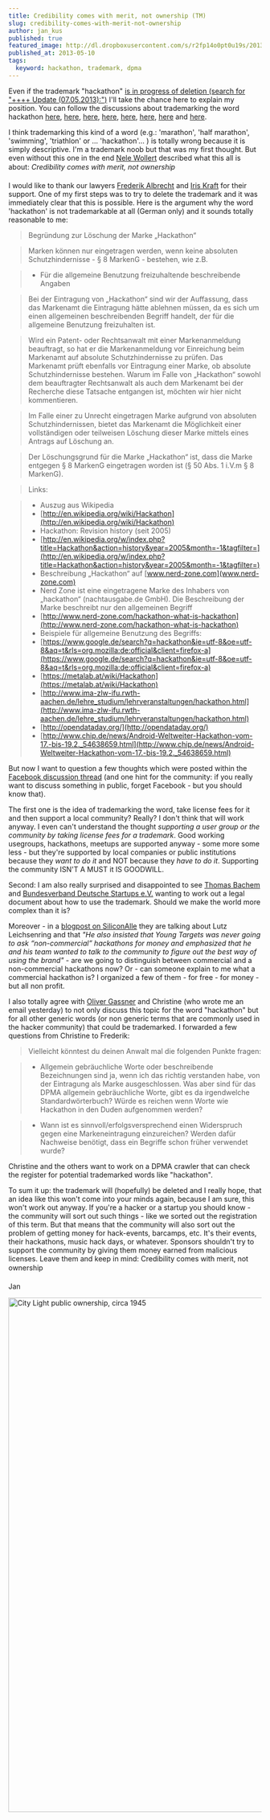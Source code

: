```yaml
---
title: Credibility comes with merit, not ownership (TM)
slug: credibility-comes-with-merit-not-ownership
author: jan_kus
published: true
featured_image: http://dl.dropboxusercontent.com/s/r2fp14o0pt0u19s/2013-05-10_at_1.40.04_AM.png
published_at: 2013-05-10
tags:
  keyword: hackathon, trademark, dpma
---
```


Even if the trademark "hackathon" [is in progress of deletion (search for "++++ Update (07.05.2013):")](http://www.young-targets.com/free-licences/) I'll take the chance here to explain my position. You can follow the discussions about trademarking the word hackathon [here](https://news.ycombinator.com/item?id=5650052), [here](https://news.ycombinator.com/item?id=5667195), [here](http://bsdly.blogspot.ca/2013/05/the-term-hackathon-has-been-trademarked.html), [here](https://www.facebook.com/groups/loeschungmarkehackathon/), [here](http://siliconallee.com/editorial/2013/05/08/hackathon-gate-could-open-a-trademark-pandoras-box), [here](http://siliconallee.com/startups/2013/05/07/young-targets-backs-down-after-hackathon-trademark-backlash), [here](http://www.young-targets.com/free-licences/) and [here](https://www.facebook.com/groups/159595270791268/permalink/440965452654247/). 

I think trademarking this kind of a word (e.g.: 'marathon', 'half marathon', 'swimming', 'triathlon' or … 'hackathon'… ) is totally wrong because it is simply descriptive. I'm a trademark noob but that was my first thought. But even without this one in the end [Nele Wollert](https://www.facebook.com/nelewollert) described what this all is about: _Credibility comes with merit, not ownership_&#0153; 

I would like to thank our lawyers [Frederik Albrecht](http://albrechtanwaelte.de) and [Iris Kraft](http://markenquelle.de) for their support. One of my first steps was to try to delete the trademark and it was immediately clear that this is possible. Here is the argument why the word 'hackathon' is not trademarkable at all (German only) and it sounds totally reasonable to me:

>  Begründung zur Löschung der Marke „Hackathon“

>  Marken können nur eingetragen werden, wenn keine absoluten Schutzhindernisse - § 8 MarkenG - bestehen, wie z.B.

> * Für die allgemeine Benutzung freizuhaltende beschreibende Angaben

> Bei der Eintragung von „Hackathon“ sind wir der Auffassung, dass das Markenamt die Eintragung hätte ablehnen müssen, da es sich um einen allgemeinen beschreibenden Begriff handelt, der für die allgemeine Benutzung freizuhalten ist.

> Wird ein Patent- oder Rechtsanwalt mit einer Markenanmeldung beauftragt, so hat er die Markenanmeldung vor Einreichung beim Markenamt auf absolute Schutzhindernisse zu prüfen. Das Markenamt prüft ebenfalls vor Eintragung einer Marke, ob absolute Schutzhindernisse bestehen. Warum im Falle von „Hackathon“ sowohl dem beauftragter Rechtsanwalt als auch dem Markenamt bei der Recherche diese Tatsache entgangen ist, möchten wir hier nicht kommentieren.

>  Im Falle einer zu Unrecht eingetragen Marke aufgrund von absoluten Schutzhindernissen, bietet das Markenamt die Möglichkeit einer vollständigen oder teilweisen Löschung dieser Marke mittels eines Antrags auf Löschung an.

>  Der Löschungsgrund für die Marke „Hackathon“ ist, dass die Marke entgegen § 8 MarkenG eingetragen worden ist (§ 50 Abs. 1 i.V.m § 8 MarkenG).

>  Links:

>  * Auszug aus Wikipedia
>   * [http://en.wikipedia.org/wiki/Hackathon](http://en.wikipedia.org/wiki/Hackathon)
>  * Hackathon: Revision history (seit 2005)
>   * [http://en.wikipedia.org/w/index.php?title=Hackathon&action=history&year=2005&month=-1&tagfilter=](http://en.wikipedia.org/w/index.php?title=Hackathon&action=history&year=2005&month=-1&tagfilter=)
>  * Beschreibung „Hackathon“ auf [www.nerd-zone.com](www.nerd-zone.com)
>   * Nerd Zone ist eine eingetragene Marke des Inhabers von „hackathon“ (nachtausgabe.de GmbH). Die Beschreibung der Marke beschreibt nur den allgemeinen Begriff
>   * [http://www.nerd-zone.com/hackathon-what-is-hackathon](http://www.nerd-zone.com/hackathon-what-is-hackathon)
>  * Beispiele für allgemeine Benutzung des Begriffs:
>   * [https://www.google.de/search?q=hackathon&ie=utf-8&oe=utf-8&aq=t&rls=org.mozilla:de:official&client=firefox-a](https://www.google.de/search?q=hackathon&ie=utf-8&oe=utf-8&aq=t&rls=org.mozilla:de:official&client=firefox-a)
>   * [https://metalab.at/wiki/Hackathon](https://metalab.at/wiki/Hackathon)
>   * [http://www.ima-zlw-ifu.rwth-aachen.de/lehre_studium/lehrveranstaltungen/hackathon.html](http://www.ima-zlw-ifu.rwth-aachen.de/lehre_studium/lehrveranstaltungen/hackathon.html)
>   * [http://opendataday.org/](http://opendataday.org/)
>   * [http://www.chip.de/news/Android-Weltweiter-Hackathon-vom-17.-bis-19.2._54638659.html](http://www.chip.de/news/Android-Weltweiter-Hackathon-vom-17.-bis-19.2._54638659.html)

But now I want to question a few thoughts which were posted within the [Facebook discussion thread](https://www.facebook.com/groups/159595270791268/permalink/440965452654247/) (and one hint for the community: if you really want to discuss something in public, forget Facebook - but you should know that). 

The first one is the idea of trademarking the word, take license fees for it and then support a local community? Really? I don't think that will work anyway. I even can't understand the thought _supporting a user group or the community by taking license fees for a trademark_. Good working usegroups, hackathons, meetups are supported anyway - some more some less - but they're supported by local companies or public institutions because they *want to do it* and NOT because they *have to do it*. Supporting the community ISN'T A MUST it IS GOODWILL. 

Second: I am also really surprised and disappointed to see [Thomas Bachem](https://twitter.com/thomasbachem) and [Bundesverband Deutsche Startups e.V.](https://deutschestartups.org/) wanting to work out a legal document about how to use the trademark. Should we make the world more complex than it is?

Moreover - in a [blogpost on SiliconAlle](http://siliconallee.com/startups/2013/05/07/young-targets-backs-down-after-hackathon-trademark-backlash) they are talking about Lutz Leichsenring and that _"He also insisted that Young Targets was never going to ask “non-commercial” hackathons for money and emphasized that he and his team wanted to talk to the community to figure out the best way of using the brand"_ - are we going to distinguish between commercial and a non-commercial hackathons now? Or - can someone explain to me what a commercial hackathon is? I organized a few of them - for free - for money - but all non profit. 

I also totally agree with [Oliver Gassner](https://www.facebook.com/groups/loeschungmarkehackathon/permalink/129480887246506/) and Christine (who wrote me an email yesterday) to not only discuss this topic for the word "hackathon" but for all other generic words (or non generic terms that are commonly used in the hacker community) that could be trademarked. I forwarded a few questions from Christine to Frederik:

> Vielleicht könntest du deinen Anwalt mal die folgenden Punkte fragen:

> * Allgemein gebräuchliche Worte oder beschreibende Bezeichnungen sind ja, wenn ich das richtig verstanden habe, von der Eintragung als Marke ausgeschlossen. Was aber sind für das DPMA allgemein gebräuchliche Worte, gibt es da irgendwelche Standardwörterbuch? Würde es reichen wenn Worte wie Hackathon in den Duden aufgenommen werden?

> * Wann ist es sinnvoll/erfolgsversprechend einen Widerspruch gegen eine Markeneintragung einzureichen? Werden dafür Nachweise benötigt, dass ein Begriffe schon früher verwendet wurde? 

Christine and the others want to work on a DPMA crawler that can check the register for potential trademarked words like "hackathon".

To sum it up: the trademark will (hopefully) be deleted and I really hope, that an idea like this won't come into your minds again, because I am sure, this won't work out anyway. If you're a hacker or a startup you should know - the community will sort out such things - like we sorted out the registration of this term. But that means that the community will also sort out the problem of getting money for hack-events, barcamps, etc. It's their events, their hackathons, music hack days, or whatever. Sponsors shouldn't try to support the community by giving them money earned from malicious licenses. Leave them and keep in mind: Credibility comes with merit, not ownership &#0153;

Jan

<a href="http://www.flickr.com/photos/seattlemunicipalarchives/2516780900/" title="City Light public ownership, circa 1945 von Seattle Municipal Archives bei Flickr"><img src="http://farm3.staticflickr.com/2037/2516780900_13e794ee42_b.jpg" width="676" height="1024" alt="City Light public ownership, circa 1945"></a>
